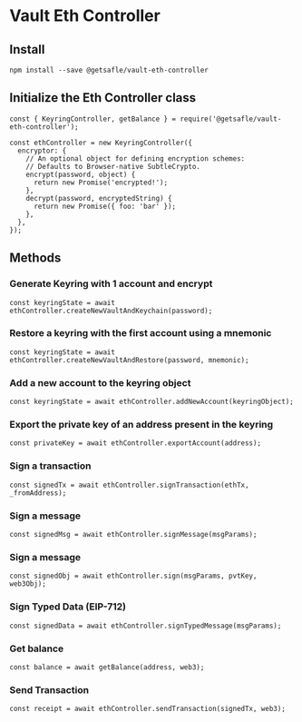 # Vault Eth Controller

## Install

`npm install --save @getsafle/vault-eth-controller`

## Initialize the Eth Controller class

```
const { KeyringController, getBalance } = require('@getsafle/vault-eth-controller');

const ethController = new KeyringController({
  encryptor: {
    // An optional object for defining encryption schemes:
    // Defaults to Browser-native SubtleCrypto.
    encrypt(password, object) {
      return new Promise('encrypted!');
    },
    decrypt(password, encryptedString) {
      return new Promise({ foo: 'bar' });
    },
  },
});
```

## Methods

### Generate Keyring with 1 account and encrypt

```
const keyringState = await ethController.createNewVaultAndKeychain(password);
```

### Restore a keyring with the first account using a mnemonic

```
const keyringState = await ethController.createNewVaultAndRestore(password, mnemonic);
```

### Add a new account to the keyring object

```
const keyringState = await ethController.addNewAccount(keyringObject);
```

### Export the private key of an address present in the keyring

```
const privateKey = await ethController.exportAccount(address);
```

### Sign a transaction

```
const signedTx = await ethController.signTransaction(ethTx, _fromAddress);
```

### Sign a message

```
const signedMsg = await ethController.signMessage(msgParams);
```

### Sign a message

```
const signedObj = await ethController.sign(msgParams, pvtKey, web3Obj);
```

### Sign Typed Data (EIP-712)

```
const signedData = await ethController.signTypedMessage(msgParams);
```

### Get balance

```
const balance = await getBalance(address, web3);
```

### Send Transaction

```
const receipt = await ethController.sendTransaction(signedTx, web3);
```
